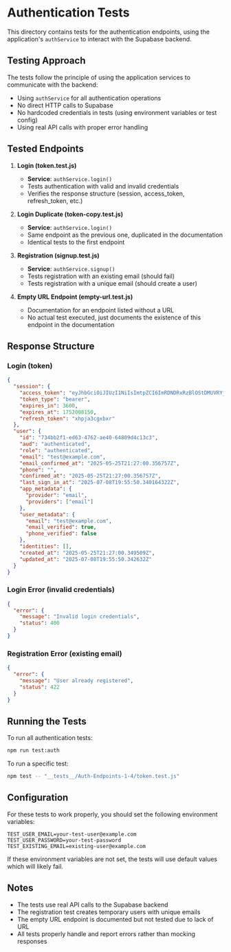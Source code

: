 # Authentication Tests

This directory contains tests for the authentication endpoints, using the application's `authService` to interact with the Supabase backend.

## Testing Approach

The tests follow the principle of using the application services to communicate with the backend:

- Using `authService` for all authentication operations
- No direct HTTP calls to Supabase
- No hardcoded credentials in tests (using environment variables or test config)
- Using real API calls with proper error handling

## Tested Endpoints

1. **Login (token.test.js)**
   - **Service**: `authService.login()`
   - Tests authentication with valid and invalid credentials
   - Verifies the response structure (session, access_token, refresh_token, etc.)

2. **Login Duplicate (token-copy.test.js)**
   - **Service**: `authService.login()`
   - Same endpoint as the previous one, duplicated in the documentation
   - Identical tests to the first endpoint

3. **Registration (signup.test.js)**
   - **Service**: `authService.signup()`
   - Tests registration with an existing email (should fail)
   - Tests registration with a unique email (should create a user)

4. **Empty URL Endpoint (empty-url.test.js)**
   - Documentation for an endpoint listed without a URL
   - No actual test executed, just documents the existence of this endpoint in the documentation

## Response Structure

### Login (token)

```json
{
  "session": {
    "access_token": "eyJhbGciOiJIUzI1NiIsImtpZCI6ImRDNDRxRzBlOStDMUVRYjQiLCJ0eXAiOiJKV1QifQ...",
    "token_type": "bearer",
    "expires_in": 3600,
    "expires_at": 1752008150,
    "refresh_token": "xhpja3cgxbxr"
  },
  "user": {
    "id": "734bb2f1-ed63-4762-ae40-64809d4c13c3",
    "aud": "authenticated",
    "role": "authenticated",
    "email": "test@example.com",
    "email_confirmed_at": "2025-05-25T21:27:00.356757Z",
    "phone": "",
    "confirmed_at": "2025-05-25T21:27:00.356757Z",
    "last_sign_in_at": "2025-07-08T19:55:50.340164322Z",
    "app_metadata": {
      "provider": "email",
      "providers": ["email"]
    },
    "user_metadata": {
      "email": "test@example.com",
      "email_verified": true,
      "phone_verified": false
    },
    "identities": [],
    "created_at": "2025-05-25T21:27:00.349509Z",
    "updated_at": "2025-07-08T19:55:50.342632Z"
  }
}
```

### Login Error (invalid credentials)

```json
{
  "error": {
    "message": "Invalid login credentials",
    "status": 400
  }
}
```

### Registration Error (existing email)

```json
{
  "error": {
    "message": "User already registered",
    "status": 422
  }
}
```

## Running the Tests

To run all authentication tests:

```bash
npm run test:auth
```

To run a specific test:

```bash
npm test -- "__tests__/Auth-Endpoints-1-4/token.test.js"
```

## Configuration

For these tests to work properly, you should set the following environment variables:

```
TEST_USER_EMAIL=your-test-user@example.com
TEST_USER_PASSWORD=your-test-password
TEST_EXISTING_EMAIL=existing-user@example.com
```

If these environment variables are not set, the tests will use default values which will likely fail.

## Notes

- The tests use real API calls to the Supabase backend
- The registration test creates temporary users with unique emails
- The empty URL endpoint is documented but not tested due to lack of URL
- All tests properly handle and report errors rather than mocking responses 